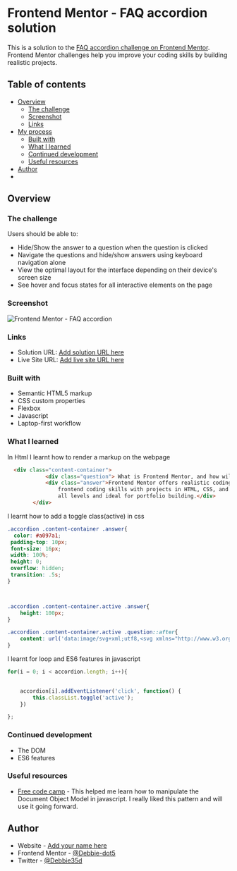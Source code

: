 # Frontend Mentor - FAQ accordion solution

This is a solution to the [FAQ accordion challenge on Frontend Mentor](https://www.frontendmentor.io/challenges/faq-accordion-wyfFdeBwBz). Frontend Mentor challenges help you improve your coding skills by building realistic projects. 

## Table of contents

- [Overview](#overview)
  - [The challenge](#the-challenge)
  - [Screenshot](#screenshot)
  - [Links](#links)
- [My process](#my-process)
  - [Built with](#built-with)
  - [What I learned](#what-i-learned)
  - [Continued development](#continued-development)
  - [Useful resources](#useful-resources)
- [Author](#author)
- 



## Overview

### The challenge

Users should be able to:

- Hide/Show the answer to a question when the question is clicked
- Navigate the questions and hide/show answers using keyboard navigation alone
- View the optimal layout for the interface depending on their device's screen size
- See hover and focus states for all interactive elements on the page

### Screenshot


![Frontend Mentor - FAQ accordion](./screenshot.jpg)


### Links

- Solution URL: [Add solution URL here](https://your-solution-url.com)
- Live Site URL: [Add live site URL here](https://your-live-site-url.com)



### Built with

- Semantic HTML5 markup
- CSS custom properties
- Flexbox
- Javascript
- Laptop-first workflow



### What I learned

In Html I learnt how to render a markup on the webpage

```html
  <div class="content-container">
            <div class="question"> What is Frontend Mentor, and how will it help me?</div>
            <div class="answer">Frontend Mentor offers realistic coding challenges to help developers improve their
                frontend coding skills with projects in HTML, CSS, and JavaScript. It's suitable for
                all levels and ideal for portfolio building.</div>
        </div>

```
I learnt how to add a toggle class(active) in css 
```css
.accordion .content-container .answer{
  color: #a097a1;
 padding-top: 10px;
 font-size: 16px;
 width: 100%;
 height: 0;
 overflow: hidden;
 transition: .5s;
}



.accordion .content-container.active .answer{
    height: 100px;
}

.accordion .content-container.active .question::after{
    content: url('data:image/svg+xml;utf8,<svg xmlns="http://www.w3.org/2000/svg" width="30" height="31" fill="none" viewBox="0 0 30 31"><path fill="%23301534" d="M15 3.313A12.187 12.187 0 1 0 27.188 15.5 12.2 12.2 0 0 0 15 3.312Zm4.688 13.124h-9.375a.938.938 0 0 1 0-1.875h9.374a.938.938 0 0 1 0 1.876Z"/></svg>');
}
```
I learnt for loop and ES6 features in javascript
```js
for(i = 0; i < accordion.length; i++){
 

    accordion[i].addEventListener('click', function() {
        this.classList.toggle('active');
    })

};
```



### Continued development

- The DOM
- ES6 features



### Useful resources

- [Free code camp](https://www.youtube.com/watch?v=5fb2aPlgoys) - This helped me learn how to manipulate the Document Object Model in javascript. I really liked this pattern and will use it going forward.



## Author

- Website - [Add your name here](https://www.your-site.com)
- Frontend Mentor - [@Debbie-dot5](https://www.frontendmentor.io/profile/Debbie-dot5)
- Twitter - [@Debbie35d](https://twitter.com/Debbie35d)

